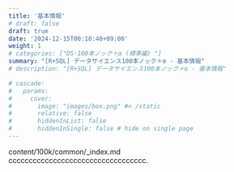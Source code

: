 ```yaml
---
title: '基本情報'
# draft: false
draft: true
date: '2024-12-15T00:10:40+09:00'
weight: 1
# categories: ["DS-100本ノック＋α (標準編) "]
summary: "[R+SQL] データサイエンス100本ノック＋α - 基本情報"
# description: "[R+SQL] データサイエンス100本ノック＋α - 基本情報"

# cascade:
#   params: 
#     cover:
#       image: "images/box.png" #< /static
#       relative: false
#       hiddenInList: false
#       hiddenInSingle: false # hide on single page
---
```


content/100k/common/_index.md  
cccccccccccccccccccccccccccccccccc.

